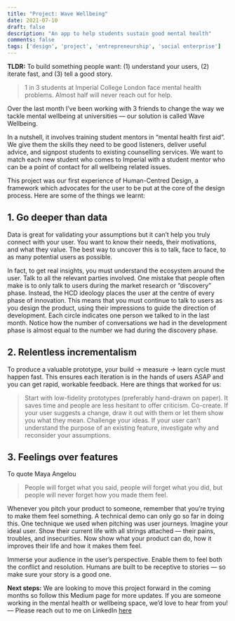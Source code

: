 ```yaml
---
title: "Project: Wave Wellbeing"
date: 2021-07-10
draft: false
description: "An app to help students sustain good mental health"
comments: false
tags: ['design', 'project', 'entrepreneurship', 'social enterprise']
---
```


**TLDR:** To build something people want: (1) understand your users, (2) iterate fast, and (3) tell a good story.

>   1 in 3 students at Imperial College London face mental health problems. Almost half will never reach out for help.

Over the last month I’ve been working with 3 friends to change the way we tackle mental wellbeing at universities — our solution is called Wave Wellbeing.

In a nutshell, it involves training student mentors in “mental health first aid”. We give them the skills they need to be good listeners, deliver useful advice, and signpost students to existing counselling services. We want to match each new student who comes to Imperial with a student mentor who can be a point of contact for all wellbeing related issues.

This project was our first experience of Human-Centred Design, a framework which advocates for the user to be put at the core of the design process. Here are some of the things we learnt:

## 1. Go deeper than data

Data is great for validating your assumptions but it can’t help you truly connect with your user. You want to know their needs, their motivations, and what they value. The best way to uncover this is to talk, face to face, to as many potential users as possible.

In fact, to get real insights, you must understand the ecosystem around the user. Talk to all the relevant parties involved. One mistake that people often make is to only talk to users during the market research or “discovery” phase. Instead, the HCD ideology places the user at the centre of every phase of innovation. This means that you must continue to talk to users as you design the product, using their impressions to guide the direction of development.
Each circle indicates one person we talked to in the last month. Notice how the number of conversations we had in the development phase is almost equal to the number we had during the discovery phase.

## 2. Relentless incrementalism

To produce a valuable prototype, your build -> measure -> learn cycle must happen fast. This ensures each iteration is in the hands of users ASAP and you can get rapid, workable feedback. Here are things that worked for us:

> Start with low-fidelity prototypes (preferably hand-drawn on paper). It saves time and people are less hesitant to offer criticism.
Co-create. If your user suggests a change, draw it out with them or let them show you what they mean.
Challenge your ideas. If your user can’t understand the purpose of an existing feature, investigate why and reconsider your assumptions.

## 3. Feelings over features

To quote Maya Angelou

> People will forget what you said, people will forget what you did, but people will never forget how you made them feel.

Whenever you pitch your product to someone, remember that you’re trying to make them feel something. A technical demo can only go so far in doing this. One technique we used when pitching was user journeys. Imagine your ideal user. Show their current life with all strings attached — their pains, troubles, and insecurities. Now show what your product can do, how it improves their life and how it makes them feel.

Immerse your audience in the user’s perspective. Enable them to feel both the conflict and resolution. Humans are built to be receptive to stories — so make sure your story is a good one.

**Next steps:** We are looking to move this project forward in the coming months so follow this Medium page for more updates. If you are someone working in the mental health or wellbeing space, we’d love to hear from you! — Please reach out to me on LinkedIn [here](https://www.linkedin.com/in/manuj-mishra)
